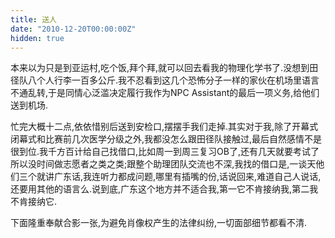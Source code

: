 ```yaml
---
title: 送人
date: "2010-12-20T00:00:00Z"
hidden: true
---
```

本来以为只是到亚运村,吃个饭,拜个拜,就可以回去看我的物理化学书了.没想到田径队八个人行李一百多公斤.我不忍看到这几个恐怖分子一样的家伙在机场里语言不通乱转,于是同情心泛滥决定履行我作为NPC Assistant的最后一项义务,给他们送到机场.

忙完大概十二点,依依惜别后送到安检口,摆摆手我们走掉.其实对于我,除了开幕式闭幕式和比赛前几次医学分级之外,我都没怎么跟田径队接触过,最后自然感情不是很到位.我千方百计给自己找借口,比如周一到周三复习OB了,还有几天就要考试了所以没时间做志愿者之类之类;跟整个助理团队交流也不深,我找的借口是,一谈天他们三个就讲广东话,我连听力都成问题,哪里有插嘴的份,话说回来,难道自己人说话,还要用其他的语言么.说到底,广东这个地方并不适合我,第一它不肯接纳我,第二我不肯接纳它.

下面隆重奉献合影一张,为避免肖像权产生的法律纠纷,一切面部细节都看不清.